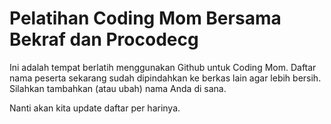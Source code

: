 # Pelatihan Coding Mom Bersama Bekraf dan Procodecg

Ini adalah tempat berlatih menggunakan Github untuk Coding Mom.
Daftar nama peserta sekarang sudah dipindahkan ke berkas lain agar lebih bersih.
Silahkan tambahkan (atau ubah) nama Anda di sana.

Nanti akan kita update daftar per harinya.
